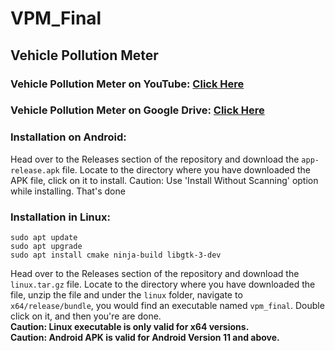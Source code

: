 # VPM_Final
## Vehicle Pollution Meter
### Vehicle Pollution Meter on YouTube: [Click Here](https://youtu.be/Zi3baSOurcU?si=n81fV_dpPPxhIUMY)
### Vehicle Pollution Meter on Google Drive: [Click Here](https://drive.google.com/drive/folders/14_ytu9zTLPmuicV7295uIKxE0pKoQrtl?usp=sharing)

### Installation on Android:
Head over to the Releases section of the repository and download the `app-release.apk` file. Locate to the directory where you have downloaded the APK file, click on it to install. Caution: Use 'Install Without Scanning' option while installing. That's done
### Installation in Linux:
```
sudo apt update  
sudo apt upgrade  
sudo apt install cmake ninja-build libgtk-3-dev
```
Head over to the Releases section of the repository and download the `linux.tar.gz` file. Locate to the directory where you have downloaded the file, unzip the file and under the `linux` folder, navigate to `x64/release/bundle`, you would find an executable named `vpm_final`. Double click on it, and then you're are done.  
**Caution: Linux executable is only valid for x64 versions.**  
**Caution: Android APK is valid for Android Version 11 and above.**